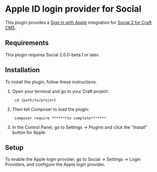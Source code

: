 Apple ID login provider for Social
=======================

This plugin provides a [Sign in with Apple](https://support.apple.com/en-us/HT210318) integration for [Social 2 for Craft CMS](https://github.com/dukt/social).


## Requirements

This plugin requires Social 2.0.0-beta.1 or later.


## Installation

To install the plugin, follow these instructions.

1. Open your terminal and go to your Craft project:

        cd /path/to/project

2. Then tell Composer to load the plugin:

        composer require *******to complete*******

3. In the Control Panel, go to Settings → Plugins and click the “Install” button for Apple.

## Setup

To enable the Apple login provider, go to Social → Settings → Login Providers, and configure the Apple login provider.
